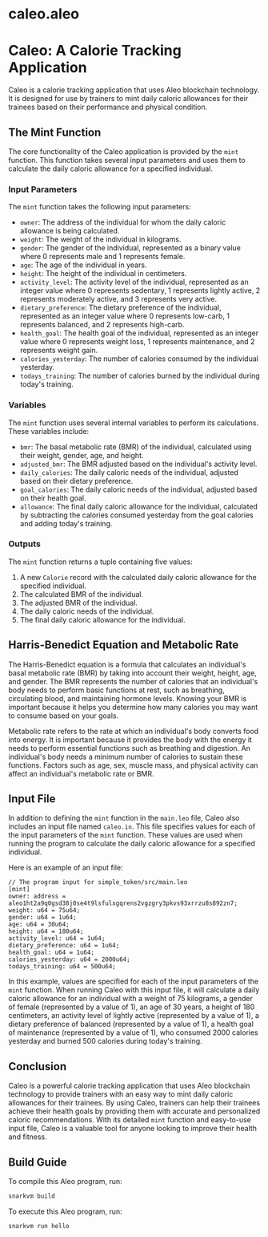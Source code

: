 # caleo.aleo

# Caleo: A Calorie Tracking Application

Caleo is a calorie tracking application that uses Aleo blockchain technology. It is designed for use by trainers to mint daily caloric allowances for their trainees based on their performance and physical condition.

## The Mint Function

The core functionality of the Caleo application is provided by the `mint` function. This function takes several input parameters and uses them to calculate the daily caloric allowance for a specified individual.

### Input Parameters

The `mint` function takes the following input parameters:

- `owner`: The address of the individual for whom the daily caloric allowance is being calculated.
- `weight`: The weight of the individual in kilograms.
- `gender`: The gender of the individual, represented as a binary value where 0 represents male and 1 represents female.
- `age`: The age of the individual in years.
- `height`: The height of the individual in centimeters.
- `activity_level`: The activity level of the individual, represented as an integer value where 0 represents sedentary, 1 represents lightly active, 2 represents moderately active, and 3 represents very active.
- `dietary_preference`: The dietary preference of the individual, represented as an integer value where 0 represents low-carb, 1 represents balanced, and 2 represents high-carb.
- `health_goal`: The health goal of the individual, represented as an integer value where 0 represents weight loss, 1 represents maintenance, and 2 represents weight gain.
- `calories_yesterday`: The number of calories consumed by the individual yesterday.
- `todays_training`: The number of calories burned by the individual during today's training.

### Variables

The `mint` function uses several internal variables to perform its calculations. These variables include:

- `bmr`: The basal metabolic rate (BMR) of the individual, calculated using their weight, gender, age, and height.
- `adjusted_bmr`: The BMR adjusted based on the individual's activity level.
- `daily_calories`: The daily caloric needs of the individual, adjusted based on their dietary preference.
- `goal_calories`: The daily caloric needs of the individual, adjusted based on their health goal.
- `allowance`: The final daily caloric allowance for the individual, calculated by subtracting the calories consumed yesterday from the goal calories and adding today's training.

### Outputs

The `mint` function returns a tuple containing five values:

1. A new `Calorie` record with the calculated daily caloric allowance for the specified individual.
2. The calculated BMR of the individual.
3. The adjusted BMR of the individual.
4. The daily caloric needs of the individual.
5. The final daily caloric allowance for the individual.

## Harris-Benedict Equation and Metabolic Rate

The Harris-Benedict equation is a formula that calculates an individual's basal metabolic rate (BMR) by taking into account their weight, height, age, and gender. The BMR represents the number of calories that an individual's body needs to perform basic functions at rest, such as breathing, circulating blood, and maintaining hormone levels. Knowing your BMR is important because it helps you determine how many calories you may want to consume based on your goals.

Metabolic rate refers to the rate at which an individual's body converts food into energy. It is important because it provides the body with the energy it needs to perform essential functions such as breathing and digestion. An individual's body needs a minimum number of calories to sustain these functions. Factors such as age, sex, muscle mass, and physical activity can affect an individual's metabolic rate or BMR.

## Input File

In addition to defining the `mint` function in the `main.leo` file, Caleo also includes an input file named `caleo.in`. This file specifies values for each of the input parameters of the `mint` function. These values are used when running the program to calculate the daily caloric allowance for a specified individual.

Here is an example of an input file:

```
// The program input for simple_token/src/main.leo
[mint]
owner: address = aleo1ht2a9q0gsd38j0se4t9lsfulxgqrens2vgzgry3pkvs93xrrzu8s892zn7;
weight: u64 = 75u64;
gender: u64 = 1u64;
age: u64 = 30u64;
height: u64 = 180u64;
activity_level: u64 = 1u64;
dietary_preference: u64 = 1u64;
health_goal: u64 = 1u64;
calories_yesterday: u64 = 2000u64;
todays_training: u64 = 500u64;
```

In this example, values are specified for each of the input parameters of the `mint` function. When running Caleo with this input file, it will calculate a daily caloric allowance for an individual with a weight of 75 kilograms, a gender of female (represented by a value of 1), an age of 30 years, a height of 180 centimeters, an activity level of lightly active (represented by a value of 1), a dietary preference of balanced (represented by a value of 1), a health goal of maintenance (represented by a value of 1), who consumed 2000 calories yesterday and burned 500 calories during today's training.

## Conclusion

Caleo is a powerful calorie tracking application that uses Aleo blockchain technology to provide trainers with an easy way to mint daily caloric allowances for their trainees. By using Caleo, trainers can help their trainees achieve their health goals by providing them with accurate and personalized caloric recommendations. With its detailed `mint` function and easy-to-use input file, Caleo is a valuable tool for anyone looking to improve their health and fitness.

## Build Guide

To compile this Aleo program, run:

```bash
snarkvm build
```

To execute this Aleo program, run:

```bash
snarkvm run hello
```
